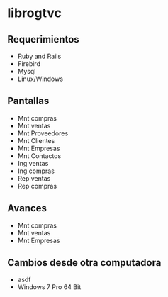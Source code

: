 librogtvc
=========


## Requerimientos

* Ruby and Rails
* Firebird
* Mysql
* Linux/Windows


## Pantallas

+ Mnt compras
+ Mnt ventas
+ Mnt Proveedores
+ Mnt Clientes
+ Mnt Empresas
+ Mnt Contactos
+ Ing ventas
+ Ing compras
+ Rep ventas
+ Rep compras

## Avances

+ Mnt compras
+ Mnt ventas
+ Mnt Empresas

## Cambios desde otra computadora

+ asdf
+ Windows 7 Pro 64 Bit
